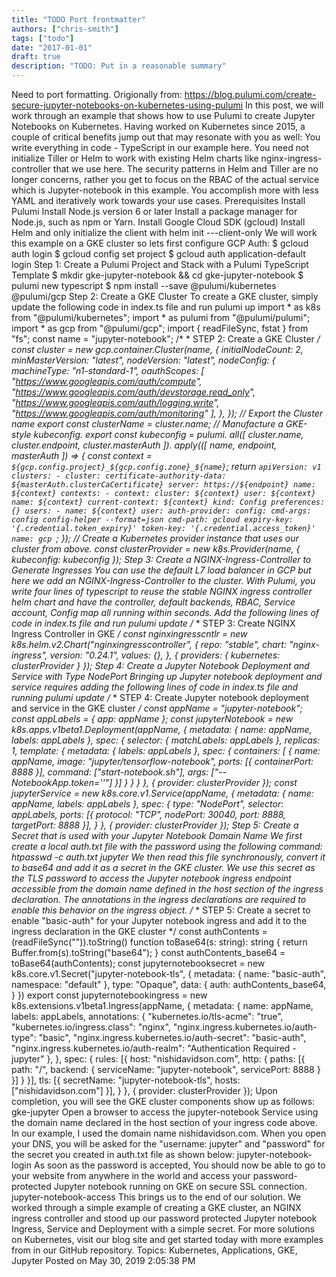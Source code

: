 ```yaml
---
title: "TODO Port frontmatter"
authors: ["chris-smith"]
tags: ["todo"]
date: "2017-01-01"
draft: true
description: "TODO: Put in a reasonable summary"
---
```

Need to port formatting. Origionally from:
https://blog.pulumi.com/create-secure-jupyter-notebooks-on-kubernetes-using-pulumi
In this post, we will work through an example that shows how to use
Pulumi to create Jupyter Notebooks on Kubernetes. Having worked on
Kubernetes since 2015, a couple of critical benefits jump out that may
resonate with you as well: You write everything in code - TypeScript in
our example here. You need not initialize Tiller or Helm to work with
existing Helm charts like nginx-ingress-controller that we use here. The
security patterns in Helm and Tiller are no longer concerns, rather you
get to focus on the RBAC of the actual service which is Jupyter-notebook
in this example. You accomplish more with less YAML and iteratively work
towards your use cases. Prerequisites Install Pulumi Install Node.js
version 6 or later Install a package manager for Node.js, such as npm or
Yarn. Install Google Cloud SDK (gcloud) Install Helm and only initialize
the client with helm init ---client-only We will work this example on a
GKE cluster so lets first configure GCP Auth: $ gcloud auth login $
gcloud config set project $ gcloud auth application-default login Step
1: Create a Pulumi Project and Stack with a Pulumi TypeScript Template
$ mkdir gke-jupyter-notebook && cd gke-jupyter-notebook $ pulumi new
typescript $ npm install --save @pulumi/kubernetes @pulumi/gcp Step
2: Create a GKE Cluster To create a GKE cluster, simply update the
following code in index.ts file and run pulumi up import * as k8s from
"@pulumi/kubernetes"; import * as pulumi from "@pulumi/pulumi";
import * as gcp from "@pulumi/gcp"; import { readFileSync, fstat }
from "fs"; const name = "jupyter-notebook"; /* * STEP 2: Create a
GKE Cluster */ const cluster = new gcp.container.Cluster(name, {
initialNodeCount: 2, minMasterVersion: "latest", nodeVersion:
"latest", nodeConfig: { machineType: "n1-standard-1", oauthScopes:
[ "https://www.googleapis.com/auth/compute",
"https://www.googleapis.com/auth/devstorage.read_only",
"https://www.googleapis.com/auth/logging.write",
"https://www.googleapis.com/auth/monitoring" ], }, }); // Export the
Cluster name export const clusterName = cluster.name; // Manufacture a
GKE-style kubeconfig. export const kubeconfig = pulumi. all([
cluster.name, cluster.endpoint, cluster.masterAuth ]). apply(([ name,
endpoint, masterAuth ]) => { const context =
`${gcp.config.project}_${gcp.config.zone}_${name}`; return
`apiVersion: v1 clusters: - cluster: certificate-authority-data:
${masterAuth.clusterCaCertificate} server: https://${endpoint} name:
${context} contexts: - context: cluster: ${context} user: ${context}
name: ${context} current-context: ${context} kind: Config preferences:
{} users: - name: ${context} user: auth-provider: config: cmd-args:
config config-helper --format=json cmd-path: gcloud expiry-key:
'{.credential.token_expiry}' token-key:
'{.credential.access_token}' name: gcp `; }); // Create a Kubernetes
provider instance that uses our cluster from above. const
clusterProvider = new k8s.Provider(name, { kubeconfig: kubeconfig });
Step 3: Create a NGINX-Ingress-Controller to Generate Ingresses You can
use the default L7 load balancer in GCP but here we add an
NGINX-Ingress-Controller to the cluster. With Pulumi, you write four
lines of typescript to reuse the stable NGINX ingress controller helm
chart and have the controller, default backends, RBAC, Service account,
Config map all running within seconds. Add the following lines of code
in index.ts file and run pulumi update /* * STEP 3: Create NGINX
Ingress Controller in GKE */ const nginxingresscntlr = new
k8s.helm.v2.Chart("nginxingresscontroller", { repo: "stable", chart:
"nginx-ingress", version: "0.24.1", values: {}, }, { providers: {
kubernetes: clusterProvider } }); Step 4: Create a Jupyter Notebook
Deployment and Service with Type NodePort Bringing up Jupyter notebook
deployment and service requires adding the following lines of code in
index.ts file and running pulumi update /* * STEP 4: Create Jupyter
notebook deployment and service in the GKE cluster */ const appName =
"jupyter-notebook"; const appLabels = { app: appName }; const
jupyterNotebook = new k8s.apps.v1beta1.Deployment(appName, { metadata: {
name: appName, labels: appLabels }, spec: { selector: { matchLabels:
appLabels }, replicas: 1, template: { metadata: { labels: appLabels },
spec: { containers: [ { name: appName, image:
"jupyter/tensorflow-notebook", ports: [{ containerPort: 8888 }],
command: ["start-notebook.sh"], args:
["--NotebookApp.token=''"] }] } } } }, { provider:
clusterProvider }); const jupyterService = new
k8s.core.v1.Service(appName, { metadata: { name: appName, labels:
appLabels }, spec: { type: "NodePort", selector: appLabels, ports: [{
protocol: "TCP", nodePort: 30040, port: 8888, targetPort: 8888 }], }
}, { provider: clusterProvider }); Step 5: Create a Secret that is used
with your Jupyter Notebook Domain Name We first create a local auth.txt
file with the password using the following command: htpasswd -c auth.txt
jupyter We then read this file synchronously, convert it to base64 and
add it as a secret in the GKE cluster. We use this secret as the TLS
password to access the Jupyter notebook ingress endpoint accessible from
the domain name defined in the host section of the ingress declaration.
The annotations in the ingress declarations are required to enable this
behavior on the ingress object. /* * STEP 5: Create a secret to enable
"basic-auth" for your Jupyter notebook ingress and add it to the
ingress declaration in the GKE cluster */ const authContents =
(readFileSync("")).toString() function toBase64(s: string): string {
return Buffer.from(s).toString("base64"); } const authContents_base64
= toBase64(authContents); const jupyternotebooksecret = new
k8s.core.v1.Secret("jupyter-notebook-tls", { metadata: { name:
"basic-auth", namespace: "default" }, type: "Opaque", data: {
auth: authContents_base64, } }) export const jupyternotebookingress =
new k8s.extensions.v1beta1.Ingress(appName, { metadata: { name: appName,
labels: appLabels, annotations: { "kubernetes.io/tls-acme": "true",
"kubernetes.io/ingress.class": "nginx",
"nginx.ingress.kubernetes.io/auth-type": "basic",
"nginx.ingress.kubernetes.io/auth-secret": "basic-auth",
"nginx.ingress.kubernetes.io/auth-realm": "Authentication Required -
jupyter" }, }, spec: { rules: [{ host: "nishidavidson.com", http: {
paths: [{ path: "/", backend: { serviceName: "jupyter-notebook",
servicePort: 8888 } }] } }], tls: [{ secretName:
"jupyter-notebook-tls", hosts: ["nishidavidson.com"] }], } }, {
provider: clusterProvider }); Upon completion, you will see the GKE
cluster components show up as follows: gke-jupyter Open a browser to
access the jupyter-notebook Service using the domain name declared in
the host section of your ingress code above. In our example, I used the
domain name nishidavidson.com. When you open your DNS, you will be asked
for the "username: jupyter" and "password" for the secret you created in
auth.txt file as shown below: jupyter-notebook-login As soon as the
password is accepted, You should now be able to go to your website from
anywhere in the world and access your password-protected Jupyter
notebook running on GKE on secure SSL connection.
jupyter-notebook-access This brings us to the end of our solution. We
worked through a simple example of creating a GKE cluster, an NGINX
ingress controller and stood up our password protected Jupyter notebook
Ingress, Service and Deployment with a simple secret. For more solutions
on Kubernetes, visit our blog site and get started today with more
examples from in our GitHub repository. Topics: Kubernetes,
Applications, GKE, Jupyter Posted on May 30, 2019 2:05:38 PM
